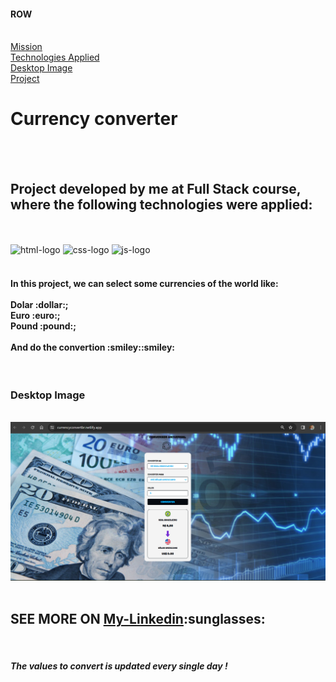 <h4>ROW</h4>
<br>
<a href="#mission"> Mission </a>  
<br>
<a href="#technologies">  Technologies Applied </a> 
<br>
<a href="#desktop"> Desktop Image </a>
<br>
<a href="https://currencyconvertbr.netlify.app/"> Project <a/>
<br>
<h1> Currency converter </h1>
<br>
<br>
<h2 id="technologies"> Project developed by me at Full Stack course, where the following technologies were applied:</h2>
<br>
<br>
<img src="https://img.shields.io/badge/HTML5-E34F26?style=for-the-badge&logo=html5&logoColor=white" alt="html-logo">
<img src="https://img.shields.io/badge/CSS-239120?&style=for-the-badge&logo=css3&logoColor=white" alt="css-logo">
<img src="https://img.shields.io/badge/JavaScript-F7DF1E?style=for-the-badge&logo=javascript&logoColor=black" alt="js-logo">
<br>
<br>
<h4 id="mission"> In this project, we can select some currencies of the world like:
<br>
<br>
  Dolar :dollar:; 
<br>
  Euro :euro:;
<br>
 Pound :pound:;
<br>
<br>
And do the convertion :smiley::smiley:</h4>
<br>
<h3 id="desktop"> Desktop Image </h3>
<br>
<img src="https://github.com/Ricardocrvg19/Projeto-conversor/blob/main/assets/Desktop-converter.png?raw=true" alt="desktop">
<br>
<br>
<h2> SEE MORE ON <a href="https://www.linkedin.com/in/ricardo-martins-r2730/">My-Linkedin</a>:sunglasses:</h2>
<br>
<h5>The values to convert is updated every single day ! </h5>
